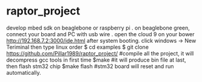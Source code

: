 # raptor_project
develop mbed sdk on beaglebone or raspberry pi .
on beaglebone green, connect your board and PC with usb wire . open the cloud 9 on your bower http://192.168.7.2:3000/ide.html 
after system booting.
click windows -> New Teriminal
then type linux order
$ cd examples
$ git clone https://github.com/Pillar1989/raptor_project/
#compile all the project, it will decompress gcc tools in first time
$make 
#it will produce bin file at last, then flash  stm32 chip
$make flash
#stm32 board will reset and run automatically.
